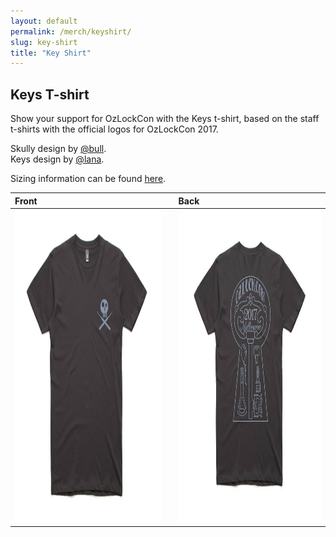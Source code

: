 ```yaml
---
layout: default
permalink: /merch/keyshirt/
slug: key-shirt
title: "Key Shirt"
---
```


## Keys T-shirt

Show your support for OzLockCon with the Keys t-shirt, based on the staff t-shirts with the official logos for OzLockCon 2017.

Skully design by [@bull](https://twitter.com/robertwinkel). <br />
Keys design by [@lana](https://twitter.com/AlannahGuo).

Sizing information can be found [here](/sizing/).


| Front | | Back |
| :------------- | :------------- | :------------- |
| <img src="/images/merch/key_front.png" alt="Front of the Key Shirt" height = "500" /> | | <img src="/images/merch/key_back.png" alt="Back of the Key Shirt" height = "500" /> |
